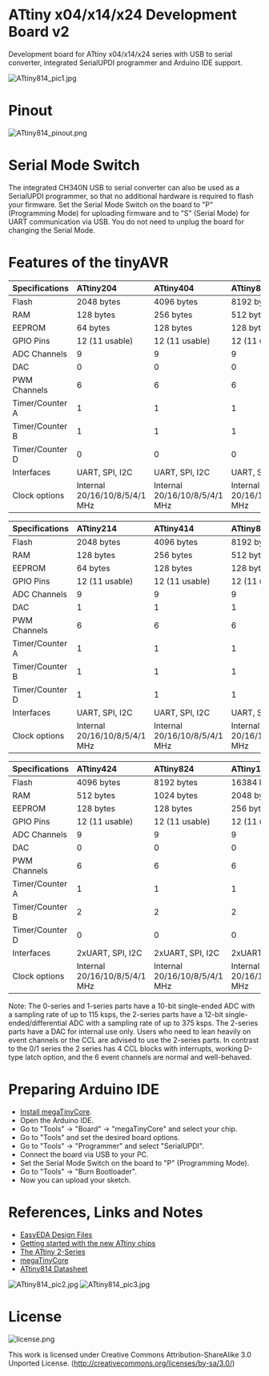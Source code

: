 # ATtiny x04/x14/x24 Development Board v2
Development board for ATtiny x04/x14/x24 series with USB to serial converter, integrated SerialUPDI programmer and Arduino IDE support.

![ATtiny814_pic1.jpg](https://raw.githubusercontent.com/wagiminator/AVR-Development-Boards/master/ATtiny814_DevBoard_v2/documentation/ATtiny814_DevBoard_v2_pic1.jpg)

# Pinout
![ATtiny814_pinout.png](https://raw.githubusercontent.com/wagiminator/AVR-Development-Boards/master/ATtiny814_DevBoard_v2/documentation/ATtiny814_DevBoard_v2_pinout.png)

# Serial Mode Switch
The integrated CH340N USB to serial converter can also be used as a SerialUPDI programmer, so that no additional hardware is required to flash your firmware. Set the Serial Mode Switch on the board to "P" (Programming Mode) for uploading firmware and to "S" (Serial Mode) for UART communication via USB. You do not need to unplug the board for changing the Serial Mode.

# Features of the tinyAVR

 Specifications |  ATtiny204|  ATtiny404  |  ATtiny804  |    ATtiny1604
:------------ | :------------- | :------------- | :------------- | :-------------
Flash | 2048 bytes | 4096 bytes | 8192 bytes | 16384 bytes
RAM  | 128 bytes | 256 bytes | 512 bytes | 1024 bytes
EEPROM | 64 bytes | 128 bytes | 128 bytes | 256 bytes
GPIO Pins | 12 (11 usable) | 12 (11 usable) | 12 (11 usable) | 12 (11 usable)
ADC Channels | 9 | 9 | 9 | 9
DAC | 0 | 0 | 0 | 0
PWM Channels | 6 | 6 | 6 | 6
Timer/Counter A | 1 | 1 | 1 | 1
Timer/Counter B| 1 | 1 | 1 | 1
Timer/Counter D | 0 | 0 | 0 | 0
Interfaces | UART, SPI, I2C | UART, SPI, I2C | UART, SPI, I2C | UART, SPI, I2C
Clock options | Internal 20/16/10/8/5/4/1 MHz | Internal 20/16/10/8/5/4/1 MHz | Internal 20/16/10/8/5/4/1 MHz | Internal 20/16/10/8/5/4/1 MHz

 Specifications |  ATtiny214|  ATtiny414  |  ATtiny814  |    ATtiny1614
:------------ | :------------- | :------------- | :------------- | :-------------
Flash | 2048 bytes | 4096 bytes | 8192 bytes | 16384 bytes
RAM  | 128 bytes | 256 bytes | 512 bytes | 2048 bytes
EEPROM | 64 bytes | 128 bytes | 128 bytes | 256 bytes
GPIO Pins | 12 (11 usable) | 12 (11 usable) | 12 (11 usable) | 12 (11 usable)
ADC Channels | 9 | 9 | 9 | 14
DAC | 1 | 1 | 1 | 3
PWM Channels | 6 | 6 | 6 | 6
Timer/Counter A | 1 | 1 | 1 | 1
Timer/Counter B | 1 | 1 | 1 | 2
Timer/Counter D | 1 | 1 | 1 | 1
Interfaces | UART, SPI, I2C | UART, SPI, I2C | UART, SPI, I2C | UART, SPI, I2C
Clock options | Internal 20/16/10/8/5/4/1 MHz | Internal 20/16/10/8/5/4/1 MHz | Internal 20/16/10/8/5/4/1 MHz | Internal 20/16/10/8/5/4/1 MHz

 Specifications | ATtiny424 | ATtiny824 | ATtiny1624 | ATtiny3224
:------------ | :------------- | :------------- | :------------- | :-------------
Flash | 4096 bytes | 8192 bytes | 16384 bytes | 32768 bytes
RAM  | 512 bytes | 1024 bytes | 2048 bytes | 3072 bytes
EEPROM | 128 bytes | 128 bytes | 256 bytes | 256 bytes
GPIO Pins | 12 (11 usable) | 12 (11 usable) | 12 (11 usable) | 12 (11 usable)
ADC Channels | 9 | 9 | 9 | 9
DAC | 0 | 0 | 0 | 0
PWM Channels | 6 | 6 | 6 | 6
Timer/Counter A | 1 | 1 | 1 | 1
Timer/Counter B | 2 | 2 | 2 | 2
Timer/Counter D | 0 | 0 | 0 | 0
Interfaces | 2xUART, SPI, I2C | 2xUART, SPI, I2C | 2xUART, SPI, I2C | 2xUART, SPI, I2C
Clock options | Internal 20/16/10/8/5/4/1 MHz | Internal 20/16/10/8/5/4/1 MHz | Internal 20/16/10/8/5/4/1 MHz | Internal 20/16/10/8/5/4/1 MHz

Note: The 0-series and 1-series parts have a 10-bit single-ended ADC with a sampling rate of up to 115 ksps, the 2-series parts have a 12-bit single-ended/differential ADC with a sampling rate of up to 375 ksps. The 2-series parts have a DAC for internal use only.
Users who need to lean heavily on event channels or the CCL are advised to use the 2-series parts. In contrast to the 0/1 series the 2 series has 4 CCL blocks with interrupts, working D-type latch option, and the 6 event channels are normal and well-behaved.

# Preparing Arduino IDE
- [Install megaTinyCore](https://github.com/SpenceKonde/megaTinyCore/blob/master/Installation.md).
- Open the Arduino IDE.
- Go to "Tools" -> "Board" -> "megaTinyCore" and select your chip.
- Go to "Tools" and set the desired board options.
- Go to "Tools" -> "Programmer" and select "SerialUPDI".
- Connect the board via USB to your PC.
- Set the Serial Mode Switch on the board to "P" (Programming Mode).
- Go to "Tools" -> "Burn Bootloader".
- Now you can upload your sketch.

# References, Links and Notes
- [EasyEDA Design Files](https://oshwlab.com/wagiminator/attiny-814-development-board-smd_copy)
- [Getting started with the new ATtiny chips](http://www.technoblogy.com/show?2OCH)
- [The ATtiny 2-Series](http://www.technoblogy.com/show?3UKF)
- [megaTinyCore](https://github.com/SpenceKonde/megaTinyCore)
- [ATtiny814 Datasheet](https://ww1.microchip.com/downloads/aemDocuments/documents/MCU08/ProductDocuments/DataSheets/ATtiny417-814-816-817-DataSheet-DS40002288A.pdf)

![ATtiny814_pic2.jpg](https://raw.githubusercontent.com/wagiminator/AVR-Development-Boards/master/ATtiny814_DevBoard_v2/documentation/ATtiny814_DevBoard_v2_pic2.jpg)
![ATtiny814_pic3.jpg](https://raw.githubusercontent.com/wagiminator/AVR-Development-Boards/master/ATtiny814_DevBoard_v2/documentation/ATtiny814_DevBoard_v2_pic3.jpg)

# License

![license.png](https://i.creativecommons.org/l/by-sa/3.0/88x31.png)

This work is licensed under Creative Commons Attribution-ShareAlike 3.0 Unported License. 
(http://creativecommons.org/licenses/by-sa/3.0/)

